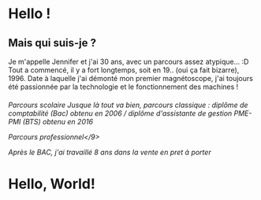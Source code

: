 # <h1>Hello !</h1>

<h2>Mais qui suis-je ?</h2>
Je m'appelle Jennifer et j'ai 30 ans, avec un parcours assez atypique... :D
Tout a commencé, il y a fort longtemps, soit en 19.. (oui ça fait bizarre), 1996. Date à laquelle j'ai démonté mon premier magnétoscope, j'ai toujours été passionnée par la technologie et le fonctionnement des machines !

<h6>Parcours scolaire</6>
Jusque là tout va bien, parcours classique : diplôme de comptabilité (Bac) obtenu en 2006 / diplôme d'assistante de gestion PME-PMI (BTS) obtenu en 2016

<h9>Parcours professionnel</9>

Après le BAC, j'ai travaillé 8 ans dans la vente en pret à porter 

<!DOCTYPE html>
<html>
  <head>
    <title>My webpage!</title>
  </head>
  <body>
    <h1>Hello, World!</h1>
    <h4 id='date'></h4>
  </body>
</html>
